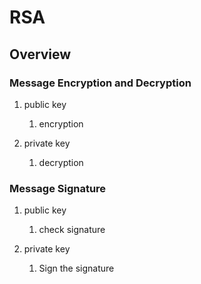 # RSA

## Overview

### Message Encryption and Decryption

1. public key
    1. encryption

2. private key
    1. decryption

### Message Signature

1. public key
    1. check signature

2. private key
    1. Sign the signature